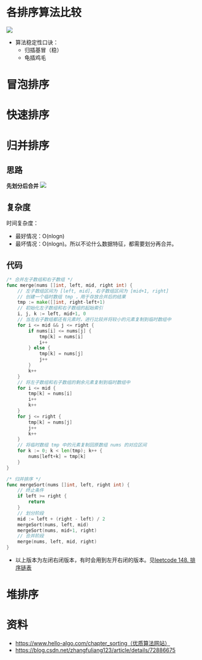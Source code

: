 # 各排序算法比较
![](https://pic.imgdb.cn/item/668d0986d9c307b7e9191ac3.png)
- 算法稳定性口诀：
  - 归插基冒（稳）
  - 龟插鸡毛
# 冒泡排序

# 快速排序

# 归并排序
## 思路
**先划分后合并**
![](https://pic.imgdb.cn/item/668d0a29d9c307b7e91b0fcc.png)
## 复杂度
时间复杂度：
- 最好情况：O(nlogn)
- 最坏情况：O(nlogn)。所以不论什么数据特征，都需要划分再合并。
## 代码
``` go
/* 合并左子数组和右子数组 */
func merge(nums []int, left, mid, right int) {
    // 左子数组区间为 [left, mid], 右子数组区间为 [mid+1, right]
    // 创建一个临时数组 tmp ，用于存放合并后的结果
    tmp := make([]int, right-left+1)
    // 初始化左子数组和右子数组的起始索引
    i, j, k := left, mid+1, 0
    // 当左右子数组都还有元素时，进行比较并将较小的元素复制到临时数组中
    for i <= mid && j <= right {
        if nums[i] <= nums[j] {
            tmp[k] = nums[i]
            i++
        } else {
            tmp[k] = nums[j]
            j++
        }
        k++
    }
    // 将左子数组和右子数组的剩余元素复制到临时数组中
    for i <= mid {
        tmp[k] = nums[i]
        i++
        k++
    }
    for j <= right {
        tmp[k] = nums[j]
        j++
        k++
    }
    // 将临时数组 tmp 中的元素复制回原数组 nums 的对应区间
    for k := 0; k < len(tmp); k++ {
        nums[left+k] = tmp[k]
    }
}

/* 归并排序 */
func mergeSort(nums []int, left, right int) {
    // 终止条件
    if left >= right {
        return
    }
    // 划分阶段
    mid := left + (right - left) / 2
    mergeSort(nums, left, mid)
    mergeSort(nums, mid+1, right)
    // 合并阶段
    merge(nums, left, mid, right)
}
```
- 以上版本为左闭右闭版本，有时会用到左开右闭的版本。见[leetcode 148. 排序链表](https://leetcode.cn/problems/sort-list/description/?envType=study-plan-v2&envId=top-interview-150)

# 堆排序








# 资料
- https://www.hello-algo.com/chapter_sorting（优质算法网站）
- https://blog.csdn.net/zhangfuliang123/article/details/72886675